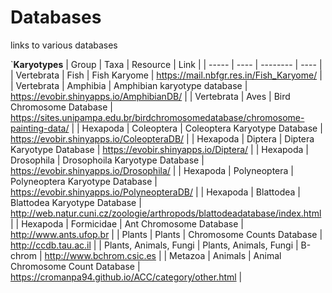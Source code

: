 # Databases
links to various databases 

`**Karyotypes**
| Group | Taxa | Resource | Link |
| ----- | ---- | -------- | ---- |
| Vertebrata | Fish | Fish Karyome | https://mail.nbfgr.res.in/Fish_Karyome/ |
| Vertebrata | Amphibia | Amphibian karyotype database | https://evobir.shinyapps.io/AmphibianDB/ | 
| Vertebrata | Aves | Bird Chromosome Database | https://sites.unipampa.edu.br/birdchromosomedatabase/chromosome-painting-data/ |
| Hexapoda | Coleoptera | Coleoptera Karyotype Database | https://evobir.shinyapps.io/ColeopteraDB/ |
| Hexapoda | Diptera | Diptera Karyotype Database | https://evobir.shinyapps.io/Diptera/ |
| Hexapoda | Drosophila | Drosophoila Karyotype Database | https://evobir.shinyapps.io/Drosophila/ |
| Hexapoda | Polyneoptera | Polyneoptera Karyotype Database | https://evobir.shinyapps.io/PolyneopteraDB/ |
| Hexapoda | Blattodea | Blattodea Karyotype Database | http://web.natur.cuni.cz/zoologie/arthropods/blattodeadatabase/index.html |
| Hexapoda | Formicidae | Ant Chromosome Database | http://www.ants.ufop.br |
| Plants | Plants | Chromosome Counts Database | http://ccdb.tau.ac.il |
| Plants, Animals, Fungi | Plants, Animals, Fungi | B-chrom | http://www.bchrom.csic.es |
| Metazoa | Animals | Animal Chromosome Count Database | https://cromanpa94.github.io/ACC/category/other.html |
